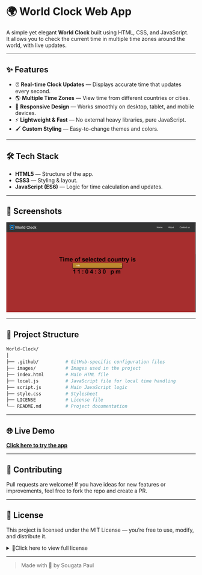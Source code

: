 # 🌍 World Clock Web App

A simple yet elegant **World Clock** built using HTML, CSS, and JavaScript.  
It allows you to check the current time in multiple time zones around the world, with live updates.

---

## ✨ Features

- ⏰ **Real-time Clock Updates** — Displays accurate time that updates every second.
- 🌎 **Multiple Time Zones** — View time from different countries or cities.
- 🎨 **Responsive Design** — Works smoothly on desktop, tablet, and mobile devices.
- ⚡ **Lightweight & Fast** — No external heavy libraries, pure JavaScript.
- 🖌 **Custom Styling** — Easy-to-change themes and colors.

---

## 🛠 Tech Stack

- **HTML5** — Structure of the app.
- **CSS3** — Styling & layout.
- **JavaScript (ES6)** — Logic for time calculation and updates.

---

## 📸 Screenshots

![World Clock Screenshot](images/image.png)

---

## 📂 Project Structure

```bash
World-Clock/
│
├── .github/          # GitHub-specific configuration files
├── images/           # Images used in the project
├── index.html        # Main HTML file
├── local.js          # JavaScript file for local time handling
├── script.js         # Main JavaScript logic
├── style.css         # Stylesheet
├── LICENSE           # License file
└── README.md         # Project documentation

```
---

## 🌐 Live Demo
[**Click here to try the app**](https://sougata2006.github.io/World-Clock/#home)

---

## 🤝 Contributing

Pull requests are welcome!
If you have ideas for new features or improvements, feel free to fork the repo and create a PR.

---

## 📃 License
This project is licensed under the MIT License — you’re free to use, modify, and distribute it.
<details>
<summary>📜Click here to view full license</summary>

<br>

MIT License

Copyright (c) 2025 Sougata

Permission is hereby granted, free of charge, to any person obtaining a copy
of this software and associated documentation files (the "Software"), to deal
in the Software without restriction, including without limitation the rights
to use, copy, modify, merge, publish, distribute, sublicense, and/or sell
copies of the Software, and to permit persons to whom the Software is
furnished to do so, subject to the following conditions:

The above copyright notice and this permission notice shall be included in
all copies or substantial portions of the Software.

THE SOFTWARE IS PROVIDED "AS IS", WITHOUT WARRANTY OF ANY KIND, EXPRESS OR
IMPLIED, INCLUDING BUT NOT LIMITED TO THE WARRANTIES OF MERCHANTABILITY,
FITNESS FOR A PARTICULAR PURPOSE AND NONINFRINGEMENT. IN NO EVENT SHALL THE
AUTHORS OR COPYRIGHT HOLDERS BE LIABLE FOR ANY CLAIM, DAMAGES OR OTHER
LIABILITY, WHETHER IN AN ACTION OF CONTRACT, TORT OR OTHERWISE, ARISING FROM,
OUT OF OR IN CONNECTION WITH THE SOFTWARE OR THE USE OR OTHER DEALINGS IN
THE SOFTWARE.

</details>

---

> Made with 💖 by Sougata Paul
